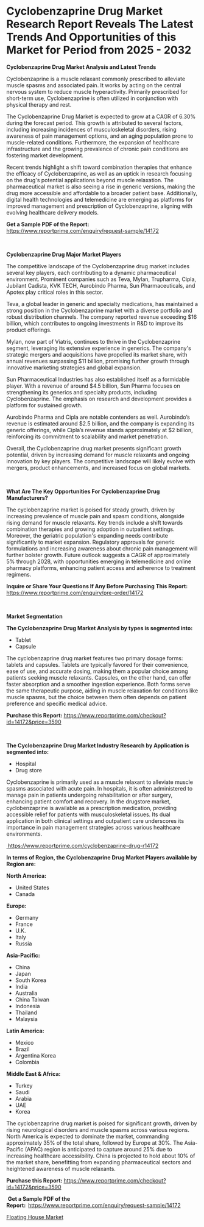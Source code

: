 <p><h1>Cyclobenzaprine Drug Market Research Report Reveals The Latest Trends And Opportunities of this Market for Period from 2025 - 2032</h1></p><p><strong>Cyclobenzaprine Drug Market Analysis and Latest Trends</strong></p>
<p><p>Cyclobenzaprine is a muscle relaxant commonly prescribed to alleviate muscle spasms and associated pain. It works by acting on the central nervous system to reduce muscle hyperactivity. Primarily prescribed for short-term use, Cyclobenzaprine is often utilized in conjunction with physical therapy and rest.</p><p>The Cyclobenzaprine Drug Market is expected to grow at a CAGR of 6.30% during the forecast period. This growth is attributed to several factors, including increasing incidences of musculoskeletal disorders, rising awareness of pain management options, and an aging population prone to muscle-related conditions. Furthermore, the expansion of healthcare infrastructure and the growing prevalence of chronic pain conditions are fostering market development.</p><p>Recent trends highlight a shift toward combination therapies that enhance the efficacy of Cyclobenzaprine, as well as an uptick in research focusing on the drug's potential applications beyond muscle relaxation. The pharmaceutical market is also seeing a rise in generic versions, making the drug more accessible and affordable to a broader patient base. Additionally, digital health technologies and telemedicine are emerging as platforms for improved management and prescription of Cyclobenzaprine, aligning with evolving healthcare delivery models.</p></p>
<p><strong>Get a Sample PDF of the Report:&nbsp;</strong> <a href="https://www.reportprime.com/enquiry/request-sample/14172?utm_campaign=3026&utm_medium=2&utm_source=Github&utm_content=ia&utm_term=20032025&utm_id=cyclobenzaprine-drug">https://www.reportprime.com/enquiry/request-sample/14172</a></p>
<p>&nbsp;</p>
<p><strong>Cyclobenzaprine Drug Major Market Players</strong></p>
<p><p>The competitive landscape of the Cyclobenzaprine drug market includes several key players, each contributing to a dynamic pharmaceutical environment. Prominent companies such as Teva, Mylan, Trupharma, Cipla, Jubilant Cadista, KVK TECH, Aurobindo Pharma, Sun Pharmaceuticals, and Apotex play critical roles in this sector.</p><p>Teva, a global leader in generic and specialty medications, has maintained a strong position in the Cyclobenzaprine market with a diverse portfolio and robust distribution channels. The company reported revenue exceeding $16 billion, which contributes to ongoing investments in R&D to improve its product offerings.</p><p>Mylan, now part of Viatris, continues to thrive in the Cyclobenzaprine segment, leveraging its extensive experience in generics. The company's strategic mergers and acquisitions have propelled its market share, with annual revenues surpassing $11 billion, promising further growth through innovative marketing strategies and global expansion.</p><p>Sun Pharmaceutical Industries has also established itself as a formidable player. With a revenue of around $4.5 billion, Sun Pharma focuses on strengthening its generics and specialty products, including Cyclobenzaprine. The emphasis on research and development provides a platform for sustained growth.</p><p>Aurobindo Pharma and Cipla are notable contenders as well. Aurobindo’s revenue is estimated around $2.5 billion, and the company is expanding its generic offerings, while Cipla’s revenue stands approximately at $2 billion, reinforcing its commitment to scalability and market penetration.</p><p>Overall, the Cyclobenzaprine drug market presents significant growth potential, driven by increasing demand for muscle relaxants and ongoing innovation by key players. The competitive landscape will likely evolve with mergers, product enhancements, and increased focus on global markets.</p></p>
<p>&nbsp;</p>
<p><strong>What Are The Key Opportunities For Cyclobenzaprine Drug Manufacturers?</strong></p>
<p><p>The cyclobenzaprine market is poised for steady growth, driven by increasing prevalence of muscle pain and spasm conditions, alongside rising demand for muscle relaxants. Key trends include a shift towards combination therapies and growing adoption in outpatient settings. Moreover, the geriatric population's expanding needs contribute significantly to market expansion. Regulatory approvals for generic formulations and increasing awareness about chronic pain management will further bolster growth. Future outlook suggests a CAGR of approximately 5% through 2028, with opportunities emerging in telemedicine and online pharmacy platforms, enhancing patient access and adherence to treatment regimens.</p></p>
<p><strong>Inquire or Share Your Questions If Any Before Purchasing This Report:</strong> <a href="https://www.reportprime.com/enquiry/pre-order/14172?utm_campaign=3026&utm_medium=2&utm_source=Github&utm_content=ia&utm_term=20032025&utm_id=cyclobenzaprine-drug">https://www.reportprime.com/enquiry/pre-order/14172</a></p>
<p>&nbsp;</p>
<p><strong>Market Segmentation</strong></p>
<p><strong>The Cyclobenzaprine Drug Market Analysis by types is segmented into:</strong></p>
<p><ul><li>Tablet</li><li>Capsule</li></ul></p>
<p><p>The cyclobenzaprine drug market features two primary dosage forms: tablets and capsules. Tablets are typically favored for their convenience, ease of use, and accurate dosing, making them a popular choice among patients seeking muscle relaxants. Capsules, on the other hand, can offer faster absorption and a smoother ingestion experience. Both forms serve the same therapeutic purpose, aiding in muscle relaxation for conditions like muscle spasms, but the choice between them often depends on patient preference and specific medical advice.</p></p>
<p><strong>Purchase this Report:&nbsp;</strong><a href="https://www.reportprime.com/checkout?id=14172&price=3590&utm_campaign=3026&utm_medium=2&utm_source=Github&utm_content=ia&utm_term=20032025&utm_id=cyclobenzaprine-drug">https://www.reportprime.com/checkout?id=14172&price=3590</a></p>
<p>&nbsp;</p>
<p><strong>The Cyclobenzaprine Drug Market Industry Research by Application is segmented into:</strong></p>
<p><ul><li>Hospital</li><li>Drug store</li></ul></p>
<p><p>Cyclobenzaprine is primarily used as a muscle relaxant to alleviate muscle spasms associated with acute pain. In hospitals, it is often administered to manage pain in patients undergoing rehabilitation or after surgery, enhancing patient comfort and recovery. In the drugstore market, cyclobenzaprine is available as a prescription medication, providing accessible relief for patients with musculoskeletal issues. Its dual application in both clinical settings and outpatient care underscores its importance in pain management strategies across various healthcare environments.</p></p>
<p><a href="https://www.reportprime.com/cyclobenzaprine-drug-r14172?utm_campaign=3026&utm_medium=2&utm_source=Github&utm_content=ia&utm_term=20032025&utm_id=cyclobenzaprine-drug">&nbsp;https://www.reportprime.com/cyclobenzaprine-drug-r14172</a></p>
<p><strong>In terms of Region, the Cyclobenzaprine Drug Market Players available by Region are:</strong></p>
<p>
    <p> <strong> North America: </strong>
        <ul>
            <li>United States</li>
            <li>Canada</li>
        </ul>
        </p> 
    <p> <strong> Europe: </strong>
        <ul>
            <li>Germany</li>
            <li>France</li>
            <li>U.K.</li>
            <li>Italy</li>
            <li>Russia</li>
        </ul>
        </p> 
    <p> <strong> Asia-Pacific: </strong>
        <ul>
            <li>China</li>
            <li>Japan</li>
            <li>South Korea</li>
            <li>India</li>
            <li>Australia</li>
            <li>China Taiwan</li>
            <li>Indonesia</li>
            <li>Thailand</li>
            <li>Malaysia</li>
        </ul>
        </p> 
    <p> <strong> Latin America: </strong>
        <ul>
            <li>Mexico</li>
            <li>Brazil</li>
            <li>Argentina Korea</li>
            <li>Colombia</li>
        </ul>
        </p> 
    <p> <strong> Middle East & Africa: </strong>
        <ul>
            <li>Turkey</li>
            <li>Saudi</li>
            <li>Arabia</li>
            <li>UAE</li>
            <li>Korea</li>
        </ul>
    </p>
    </p>
<p><p>The cyclobenzaprine drug market is poised for significant growth, driven by rising neurological disorders and muscle spasms across various regions. North America is expected to dominate the market, commanding approximately 35% of the total share, followed by Europe at 30%. The Asia-Pacific (APAC) region is anticipated to capture around 25% due to increasing healthcare accessibility. China is projected to hold about 10% of the market share, benefitting from expanding pharmaceutical sectors and heightened awareness of muscle relaxants.</p></p>
<p><strong>Purchase this Report: </strong><a href="https://www.reportprime.com/checkout?id=14172&price=3590&utm_campaign=3026&utm_medium=2&utm_source=Github&utm_content=ia&utm_term=20032025&utm_id=cyclobenzaprine-drug">https://www.reportprime.com/checkout?id=14172&price=3590</a></p>
<p>&nbsp;<strong>Get a Sample PDF of the Report:&nbsp;&nbsp;</strong><a href="https://www.reportprime.com/enquiry/request-sample/14172?utm_campaign=3026&utm_medium=2&utm_source=Github&utm_content=ia&utm_term=20032025&utm_id=cyclobenzaprine-drug">https://www.reportprime.com/enquiry/request-sample/14172</a></p>
<p><strong></strong></p>
<p><p><a href="https://github.com/popupioo/Market-Research-Report-List-1/blob/main/floating-house-market.md?utm_campaign=3026&utm_medium=2&utm_source=Github&utm_content=ia&utm_term=20032025&utm_id=cyclobenzaprine-drug">Floating House Market</a></p></p>